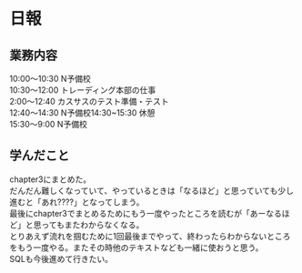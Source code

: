 # 日報

## 業務内容
10:00〜10:30 N予備校  
10:30〜12:00 トレーディング本部の仕事  
2:00〜12:40 カスサスのテスト準備・テスト  
12:40〜14:30 N予備校14:30~15:30 休憩  
15:30〜9:00 N予備校

## 学んだこと
chapter3にまとめた。  
だんだん難しくなっていて、やっているときは「なるほど」と思っていても少し進むと「あれ????」となってしまう。  
最後にchapter3でまとめるためにもう一度やったところを読むが「あーなるほど」と思ってもまたわからなくなる。  
とりあえず流れを掴むために1回最後までやって、終わったらわからないところをもう一度やる。またその時他のテキストなども一緒に使おうと思う。  
SQLも今後進めて行きたい。